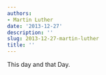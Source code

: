 ```yaml
---
authors:
- Martin Luther
date: '2013-12-27'
description: ''
slug: 2013-12-27-martin-luther
title: ''
---
```

This day and that Day.



